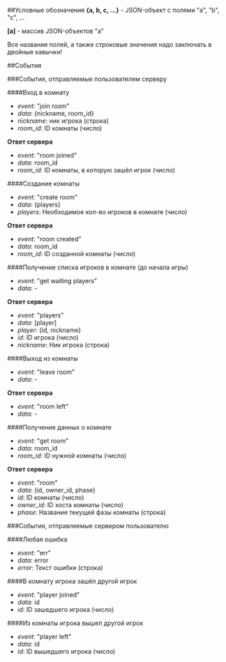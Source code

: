##Условные обозначения
__{a, b, c, ...}__ - JSON-объект с полями "a", "b", "c", ...

__[a]__ - массив JSON-объектов "а"

Все названия полей, а также строковые значения надо заключать в двойные кавычки!

##События

###События, отправляемые пользователем серверу

####Вход в комнату
- _event_: "join room"
- _data_: {nickname, room\_id}
 - _nickname_: ник игрока (строка)
 - _room\_id_: ID комнаты (число)

__Ответ сервера__
- _event_: "room joined"
- _data_: room_id
 - _room\_id_: ID комнаты, в которую зашёл игрок (число)
 
####Создание комнаты
- _event_: "create room"
- _data_: {players}
 - _players_: Необходимое кол-во игроков в комнате (число)
 
__Ответ сервера__
- _event_: "room created"
- _data_: room\_id
 - _room_id_: ID созданной комнаты (число)
 
####Получение списка игроков в комнате (до начала игры)
- _event_: "get waiting players"
- _data_: -

__Ответ сервера__
- _event_: "players"
- _data_: [player]
 - _player_: {id, nickname}
  - _id_: ID игрока (число)
  - _nickname_: Ник игрока (строка)
  
####Выход из комнаты
- _event_: "leave room"
- _data_: -

__Ответ сервера__
- _event_: "room left"
- _data_: -

####Получение данных о комнате
- _event_: "get room"
- _data_: room\_id
 - _room\_id_: ID нужной комнаты (число)
 
__Ответ сервера__
- _event_: "room"
- _data_: {id, owner_id, phase}
 - _id_: ID комнаты (число)
 - _owner\_id_: ID хоста комнаты (число)
 - _phase_: Название текущей фазы комнаты (строка)


###События, отправляемые сервером пользователю

####Любая ошибка
- _event_: "err"
- _data_: error
 - _error_: Текст ошибки (строка)
 
####В комнату игрока зашёл другой игрок
- _event_: "player joined"
- _data_: id
 - _id_: ID зашедшего игрока (число)


####Из комнаты игрока вышел другой игрок
- _event_: "player left"
- _data_: id
 - _id_: ID вышедшего игрока (число)
